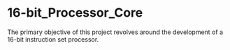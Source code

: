 # 16-bit_Processor_Core
The primary objective of this project revolves around the development of a 16-bit instruction set processor.
